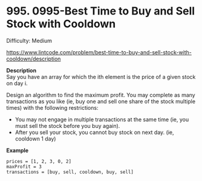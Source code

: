 # 995. 0995-Best Time to Buy and Sell Stock with Cooldown

Difficulty: Medium

https://www.lintcode.com/problem/best-time-to-buy-and-sell-stock-with-cooldown/description

**Description**  
Say you have an array for which the ith element is the price of a given stock on day i.

Design an algorithm to find the maximum profit. You may complete as many transactions as you like (ie, buy one and sell one share of the stock multiple times) with the following restrictions:

* You may not engage in multiple transactions at the same time (ie, you must sell the stock before you buy again).
* After you sell your stock, you cannot buy stock on next day. (ie, cooldown 1 day)

**Example**  
```
prices = [1, 2, 3, 0, 2]
maxProfit = 3
transactions = [buy, sell, cooldown, buy, sell]
```
